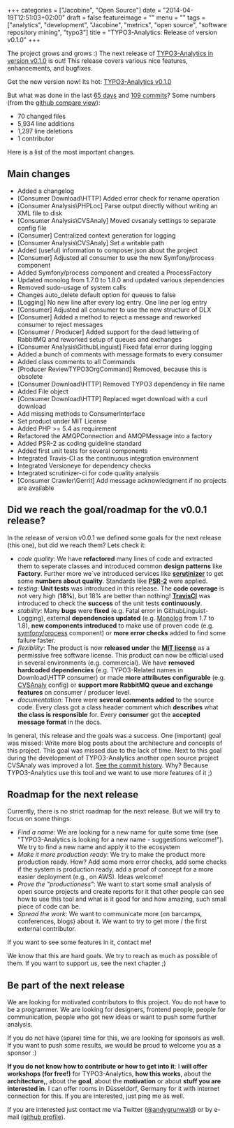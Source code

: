 +++
categories = ["Jacobine", "Open Source"]
date = "2014-04-19T12:51:03+02:00"
draft = false
featureimage = ""
menu = ""
tags = ["analytics", "development", "Jacobine", "metrics", "open source", "software repository mining", "typo3"]
title = "TYPO3-Analytics: Release of version v0.1.0"
+++

The project grows and grows :)
The next release of [TYPO3-Analytics in version v0.1.0](https://github.com/andygrunwald/TYPO3-Analytics/releases/tag/v0.1.0) is out!
This release covers various nice features, enhancements, and bugfixes.

<!--more-->

Get the new version now! Its hot: [TYPO3-Analytics v0.1.0](https://github.com/andygrunwald/TYPO3-Analytics/releases/tag/v0.1.0)

But what was done in the last [65 days](https://www.timeanddate.com/date/durationresult.html?d1=15&m1=2&y1=2014&d2=19&m2=4&y2=2014&ti=on) and [109 commits](https://github.com/andygrunwald/TYPO3-Analytics/commits/v0.1.0)?
Some numbers (from the [github compare view](https://github.com/andygrunwald/TYPO3-Analytics/compare/v0.0.1...v0.1.0)):

* 70 changed files
* 5,934 line additions
* 1,297 line deletions
* 1 contributor

Here is a list of the most important changes.

## Main changes

* Added a changelog
* [Consumer Download\\HTTP] Added error check for rename operation
* [Consumer Analysis\\PHPLoc] Parse output directly without writing an XML file to disk
* [Consumer Analysis\\CVSAnaly] Moved cvsanaly settings to separate config file
* [Consumer] Centralized context generation for logging
* [Consumer Analysis\\CVSAnaly] Set a writable path
* Added (useful) information to composer.json about the project
* [Consumer] Adjusted all consumer to use the new Symfony/process component
* Added Symfony/process component and created a ProcessFactory
* Updated monolog from 1.7.0 to 1.8.0 and updated various dependencies
* Removed sudo-usage of system calls
* Changes auto_delete default option for queues to false
* [Logging] No new line after every log entry. One line per log entry
* [Consumer] Adjusted all consumer to use the new structure of DLX
* [Consumer] Added a method to reject a message and reworked consumer to reject messages
* [Consumer / Producer] Added support for the dead lettering of RabbitMQ and reworked setup of queues and exchanges
* [Consumer Analysis\\GithubLinguist] Fixed fatal error during logging
* Added a bunch of comments with message formats to every consumer
* Added class comments to all Commands
* [Producer ReviewTYPO3OrgCommand] Removed, because this is obsolete
* [Consumer Download\\HTTP] Removed TYPO3 dependency in file name
* Added File object
* [Consumer Download\\HTTP] Replaced wget download with a curl download
* Add missing methods to ConsumerInterface
* Set product under MIT License
* Added PHP >= 5.4 as requirement
* Refactored the AMQPConnection and AMQPMessage into a factory
* Added PSR-2 as coding guideline standard
* Added first unit tests for several components
* Integrated Travis-CI as the continuous integration environment
* Integrated Versioneye for dependency checks
* Integrated scrutinizer-ci for code quality analysis
* [Consumer Crawler\\Gerrit] Add message acknowledgment if no projects are available

## Did we reach the goal/roadmap for the v0.0.1 release?

In the release of version v0.0.1 we defined some goals for the next release (this one), but did we reach them? Lets check it:

* *code quality*: We have **refactored** many lines of code and extracted them to seperate classes and introduced common **design patterns** like **Factory**. Further more we`ve introduced services like **[scrutinizer](https://scrutinizer-ci.com/)** to get some **numbers about quality**. Standards like **[PSR-2](https://github.com/php-fig/fig-standards/blob/master/accepted/PSR-2-coding-style-guide.md)** were applied.
* *testing*: **Unit tests** was introduced in this release. The **code coverage** is not very high (**18%**), but 18% are better than nothing! **[TravisCI](https://travis-ci.org/)** was introduced to check the **success** of the unit tests **continuously**.
* *stability*: Many **bugs** were **fixed** (e.g. Fatal error in GithubLinguist-Logging), external **dependencies updated** (e.g. [Monolog](https://github.com/Seldaek/monolog) from 1.7 to 1.8), **new components introduced** to make use of proven code (e.g. [symfony/process](https://symfony.com/doc/current/components/process.html) component) or **more error checks** added to find some failure faster.
* *flexibility*: The product is now **released under** the **[MIT license](https://opensource.org/licenses/MIT)** as a permissive free software license. This product can now be official used in several environments (e.g. commercial). We have **removed hardcoded dependencies** (e.g. TYPO3-Related names in Download\\HTTP consumer) or made **more attributes configurable** (e.g. [CVSAnaly](https://github.com/MetricsGrimoire/CVSAnalY) config) or **support more RabbitMQ queue and exchange features** on consumer / producer level.
* *documentation*: There were **several comments added** to the source code. Every class got a class header comment which **describes** what **the class is responsible** for. Every **consumer** got the **accepted message format** in the docs.

In general, this release and the goals was a success.
One (important) goal was missed: Write more blog posts about the architecture and concepts of this project.
This goal was missed due to the lack of time.
Next to this goal during the development of TYPO3-Analytics another open source project CVSAnaly was improved a lot.
[See the commit history](https://github.com/MetricsGrimoire/CVSAnalY/commits?author=andygrunwald).
Why? Because TYPO3-Analytics use this tool and we want to use more features of it ;)

## Roadmap for the next release

Currently, there is no strict roadmap for the next release.
But we will try to focus on some things:

* *Find a name*: We are looking for a new name for quite some time (see "TYPO3-Analytics is looking for a new name - suggestions welcome!"). We try to find a new name and apply it to the ecosystem
* *Make it more production ready*: We try to make the product more production ready. How? Add some more error checks, add some checks if the system is production ready, add a proof of concept for a more easier deployment (e.g., on AWS). Ideas welcome!
* *Prove the "productioness"*: We want to start some small analysis of open source projects and create reports for it that other people can see how to use this tool and what is it good for and how amazing, such small piece of code can be.
* *Spread the work*: We want to communicate more (on barcamps, conferences, blogs) about it. We want to try to get more / the first external contributor.

If you want to see some features in it, contact me!

We know that this are hard goals.
We try to reach as much as possible of them.
If you want to support us, see the next chapter ;)

## Be part of the next release

We are looking for motivated contributors to this project.
You do not have to be a programmer.
We are looking for designers, frontend people, people for communication, people who got new ideas or want to push some further analysis.

If you do not have (spare) time for this, we are looking for sponsors as well.
If you want to push some results, we would be proud to welcome you as a sponsor :)

**If you do not know how to contribute or how to get into it**: I **will offer workshops (for free!)** for TYPO3-Analytics, **how this works**, about the **architecture,**, about the **goal**, about the **motivation** or about **stuff you are interested in**.
I can offer rooms in Düsseldorf, Germany for it with internet connection for this.
If you are interested, just ping me as well.

If you are interested just contact me via Twitter ([@andygrunwald](https://twitter.com/andygrunwald)) or by e-mail ([github profile](https://github.com/andygrunwald)).